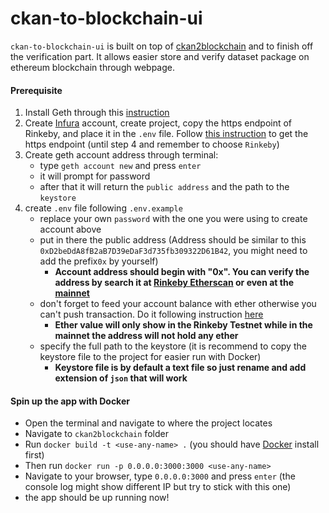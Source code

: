 # ckan-to-blockchain-ui
`ckan-to-blockchain-ui` is built on top of [ckan2blockchain](https://github.com/milankowww/ckan2blockchain) and to finish off the verification part. It allows easier store and verify dataset package on ethereum blockchain through webpage.

#### Prerequisite
1. Install Geth through this [instruction](https://geth.ethereum.org/docs/install-and-build/installing-geth)
1. Create [Infura](https://infura.io/register) account, create project, copy the https endpoint of Rinkeby, and place it in the `.env` file. Follow [this instruction](https://blog.infura.io/getting-started-with-infura-28e41844cc89/) to get the https endpoint (until step 4 and remember to choose `Rinkeby`)
1. Create geth account address through terminal:
    - type `geth account new` and press `enter`
    - it will prompt for password
    - after that it will return the `public address` and the path to the `keystore` 
1. create `.env` file following `.env.example`
    - replace your own `password` with the one you were using to create account above
    - put in there the public address (Address should be similar to this `0xD2beDdA8fB2aB7D39eDaF3d735fb309322D61B42`, you might need to add the prefix`0x` by yourself)
        - **Account address should begin with "0x". You can verify the address by search it at [Rinkeby Etherscan](https://rinkeby.etherscan.io/) or even at the [mainnet](https://etherscan.io/)** 
    - don't forget to feed your account balance with ether otherwise you can't push transaction. Do it following instruction [here](https://faucet.rinkeby.io/)
        - **Ether value will only show in the Rinkeby Testnet while in the mainnet the address will not hold any ether**
    - specify the full path to the keystore (it is recommend to copy the keystore file to the project for easier run with Docker)
        - **Keystore file is by default a text file so just rename and add extension of `json` that will work**
#### Spin up the app with Docker
- Open the terminal and navigate to where the project locates
- Navigate to `ckan2blockchain` folder
- Run `docker build -t <use-any-name> .` (you should have [Docker](https://docs.docker.com/get-docker/) install first)
- Then run `docker run -p 0.0.0.0:3000:3000 <use-any-name>`
- Navigate to your browser, type `0.0.0.0:3000` and press `enter` (the console log might show different IP but try to stick with this one)
- the app should be up running now!
